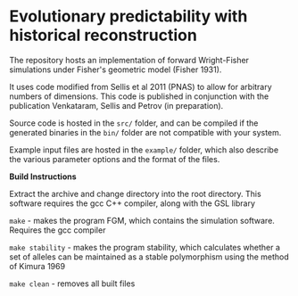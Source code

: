 # Evolutionary predictability with historical reconstruction

The repository hosts an implementation of forward Wright-Fisher simulations under Fisher's geometric model (Fisher 1931).

It uses code modified from Sellis et al 2011 (PNAS) to allow for arbitrary numbers of dimensions. This code is published in conjunction with the publication Venkataram, Sellis and Petrov (in preparation).

Source code is hosted in the `src/` folder, and can be compiled if the generated binaries in the `bin/` folder are not compatible with your system.

Example input files are hosted in the `example/` folder, which also describe the various parameter options and the format of the files.


**Build Instructions**

Extract the archive and change directory into the root directory. This software requires the gcc C++ compiler, along with the GSL library

`make` - makes the program FGM, which contains the simulation software. Requires the gcc compiler

`make stability` - makes the program stability, which calculates whether a set of alleles can be maintained as a stable polymorphism using the method of Kimura 1969

`make clean` - removes all built files
